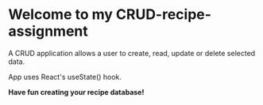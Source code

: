 # Welcome to my CRUD-recipe-assignment

A CRUD application allows a user to create, read, update or delete selected data.

App uses React's useState() hook.

**Have fun creating your recipe database!**
